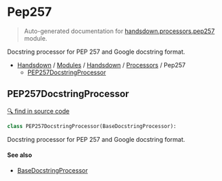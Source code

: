# Pep257

> Auto-generated documentation for [handsdown.processors.pep257](https://github.com/vemel/handsdown/blob/master/handsdown/processors/pep257.py) module.

Docstring processor for PEP 257 and Google docstring format.

- [Handsdown](../../README.md#-handsdown---python-documentation-generator) / [Modules](../../MODULES.md#modules) / [Handsdown](../index.md#handsdown) / [Processors](index.md#processors) / Pep257
    - [PEP257DocstringProcessor](#pep257docstringprocessor)

## PEP257DocstringProcessor

[🔍 find in source code](https://github.com/vemel/handsdown/blob/master/handsdown/processors/pep257.py#L10)

```python
class PEP257DocstringProcessor(BaseDocstringProcessor):
```

Docstring processor for PEP 257 and Google docstring format.

#### See also

- [BaseDocstringProcessor](base.md#basedocstringprocessor)
